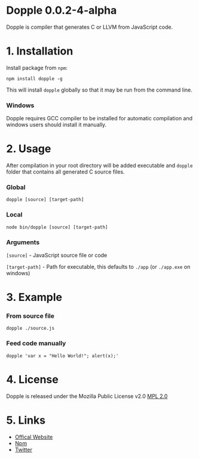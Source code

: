 # Dopple 0.0.2-4-alpha

Dopple is compiler that generates C or LLVM from JavaScript code.

# 1. Installation

Install package from `npm`:

	npm install dopple -g

This will install `dopple` globally so that it may be run from the command line.

### Windows

Dopple requires GCC compiler to be installed for automatic compilation and windows users should install it manually. 

# 2. Usage 
	
After compilation in your root directory will be added executable and `dopple` folder that contains all generated C source files.

### Global

	dopple [source] [target-path]
	
### Local

	node bin/dopple [source] [target-path]
	
### Arguments

`[source]` - JavaScript source file or code

`[target-path]` - Path for executable, this defaults to `./app` (or `./app.exe` on windows)

# 3. Example

### From source file

	dopple ./source.js

### Feed code manually

	dopple 'var x = "Hello World!"; alert(x);'
	
# 4. License

Dopple is released under the Mozilla Public License v2.0 [MPL 2.0](https://www.mozilla.org/MPL/2.0/)

# 5. Links 
	
* [Offical Website](http://infinite-games.com/)
* [Npm](https://www.npmjs.org/package/dopple)
* [Twitter](https://twitter.com/ArthurShefer)

